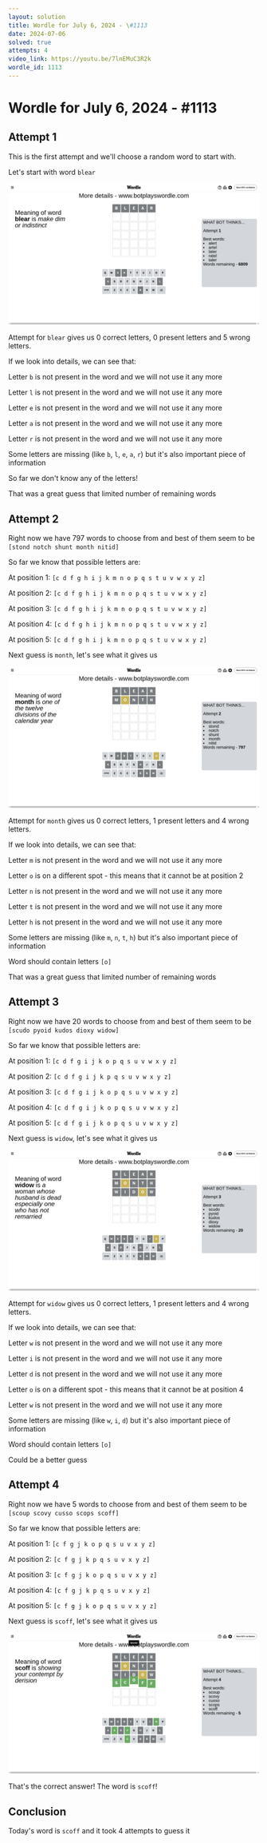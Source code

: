 ```yaml
---
layout: solution
title: Wordle for July 6, 2024 - \#1113
date: 2024-07-06
solved: true
attempts: 4
video_link: https://youtu.be/7lnEMuC3R2k
wordle_id: 1113
---
```


# Wordle for July 6, 2024 - \#1113

## Attempt 1

This is the first attempt and we'll choose a random word to start with.

Let's start with word `blear`

![Attempt 1](2024-07-06/attempt-1.png)

Attempt for `blear` gives us 0 correct letters, 0 present letters and 5 wrong letters.

If we look into details, we can see that:

Letter `b` is not present in the word and we will not use it any more

Letter `l` is not present in the word and we will not use it any more

Letter `e` is not present in the word and we will not use it any more

Letter `a` is not present in the word and we will not use it any more

Letter `r` is not present in the word and we will not use it any more

Some letters are missing (like `b`, `l`, `e`, `a`, `r`) but it's also important piece of information

So far we don't know any of the letters!

That was a great guess that limited number of remaining words



## Attempt 2

Right now we have 797 words to choose from and best of them seem to be `[stond notch shunt month nitid]`

So far we know that possible letters are:

At position 1: `[c d f g h i j k m n o p q s t u v w x y z]`

At position 2: `[c d f g h i j k m n o p q s t u v w x y z]`

At position 3: `[c d f g h i j k m n o p q s t u v w x y z]`

At position 4: `[c d f g h i j k m n o p q s t u v w x y z]`

At position 5: `[c d f g h i j k m n o p q s t u v w x y z]`

Next guess is `month`, let's see what it gives us

![Attempt 2](2024-07-06/attempt-2.png)

Attempt for `month` gives us 0 correct letters, 1 present letters and 4 wrong letters.

If we look into details, we can see that:

Letter `m` is not present in the word and we will not use it any more

Letter `o` is on a different spot - this means that it cannot be at position 2

Letter `n` is not present in the word and we will not use it any more

Letter `t` is not present in the word and we will not use it any more

Letter `h` is not present in the word and we will not use it any more

Some letters are missing (like `m`, `n`, `t`, `h`) but it's also important piece of information

Word should contain letters `[o]`

That was a great guess that limited number of remaining words



## Attempt 3

Right now we have 20 words to choose from and best of them seem to be `[scudo pyoid kudos dioxy widow]`

So far we know that possible letters are:

At position 1: `[c d f g i j k o p q s u v w x y z]`

At position 2: `[c d f g i j k p q s u v w x y z]`

At position 3: `[c d f g i j k o p q s u v w x y z]`

At position 4: `[c d f g i j k o p q s u v w x y z]`

At position 5: `[c d f g i j k o p q s u v w x y z]`

Next guess is `widow`, let's see what it gives us

![Attempt 3](2024-07-06/attempt-3.png)

Attempt for `widow` gives us 0 correct letters, 1 present letters and 4 wrong letters.

If we look into details, we can see that:

Letter `w` is not present in the word and we will not use it any more

Letter `i` is not present in the word and we will not use it any more

Letter `d` is not present in the word and we will not use it any more

Letter `o` is on a different spot - this means that it cannot be at position 4

Letter `w` is not present in the word and we will not use it any more

Some letters are missing (like `w`, `i`, `d`) but it's also important piece of information

Word should contain letters `[o]`

Could be a better guess



## Attempt 4

Right now we have 5 words to choose from and best of them seem to be `[scoup scovy cusso scops scoff]`

So far we know that possible letters are:

At position 1: `[c f g j k o p q s u v x y z]`

At position 2: `[c f g j k p q s u v x y z]`

At position 3: `[c f g j k o p q s u v x y z]`

At position 4: `[c f g j k p q s u v x y z]`

At position 5: `[c f g j k o p q s u v x y z]`

Next guess is `scoff`, let's see what it gives us

![Attempt 4](2024-07-06/attempt-4.png)

That's the correct answer! The word is `scoff`!

## Conclusion

Today's word is `scoff` and it took 4 attempts to guess it

